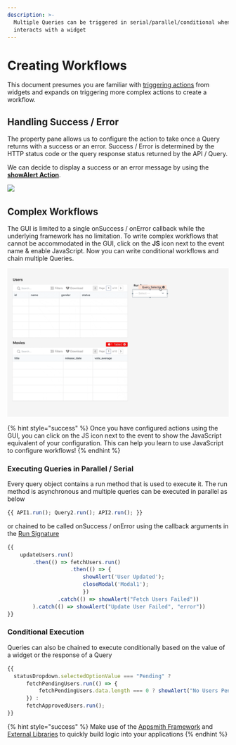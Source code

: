```yaml
---
description: >-
  Multiple Queries can be triggered in serial/parallel/conditional when a user
  interacts with a widget
---
```


# Creating Workflows

This document presumes you are familiar with [triggering actions](../data-access-and-binding/capturing-data-write/#triggering-updates) from widgets and expands on triggering more complex actions to create a workflow.

## Handling Success / Error

The property pane allows us to configure the action to take once a Query returns with a success or an error. Success / Error is determined by the HTTP status code or the query response status returned by the API / Query.

We can decide to display a success or an error message by using the [**showAlert Action**](../../reference/appsmith-framework/widget-actions/show-alert.md).

![](<../../.gitbook/assets/error handling.gif>)

## Complex Workflows

The GUI is limited to a single onSuccess / onError callback while the underlying framework has no limitation. To write complex workflows that cannot be accommodated in the GUI, click on the **JS** icon next to the event name & enable JavaScript. Now you can write conditional workflows and chain multiple Queries.

![](<../../.gitbook/assets/conditional query.gif>)

{% hint style="success" %}
Once you have configured actions using the GUI, you can click on the JS icon next to the event to show the JavaScript equivalent of your configuration. This can help you learn to use JavaScript to configure workflows!
{% endhint %}

### Executing Queries in Parallel / Serial

Every query object contains a run method that is used to execute it. The run method is asynchronous and multiple queries can be executed in parallel as below

```javascript
{{ API1.run(); Query2.run(); API2.run(); }}
```

or chained to be called onSuccess / onError using the callback arguments in the [Run Signature](../../reference/appsmith-framework/run.md)

```javascript
{{ 
    updateUsers.run()
	    .then(() => fetchUsers.run()
	                .then(() => { 
	                    showAlert('User Updated'); 
	                    closeModal('Modal1'); 
		                })
				.catch(() => showAlert("Fetch Users Failed"))
	    ).catch(() => showAlert("Update User Failed", "error")) 
}}
```

### Conditional Execution

Queries can also be chained to execute conditionally based on the value of a widget or the response of a Query

```javascript
{{ 
  statusDropdown.selectedOptionValue === "Pending" ?
      fetchPendingUsers.run(() => {
          fetchPendingUsers.data.length === 0 ? showAlert("No Users Pending Approval", "info") : showAlert("Fetched Users", "success");
      }) :
      fetchApprovedUsers.run();
}}
```

{% hint style="success" %}
Make use of the [Appsmith Framework](appsmith-framework.md) and [External Libraries](ext-libraries.md) to quickly build logic into your applications
{% endhint %}
